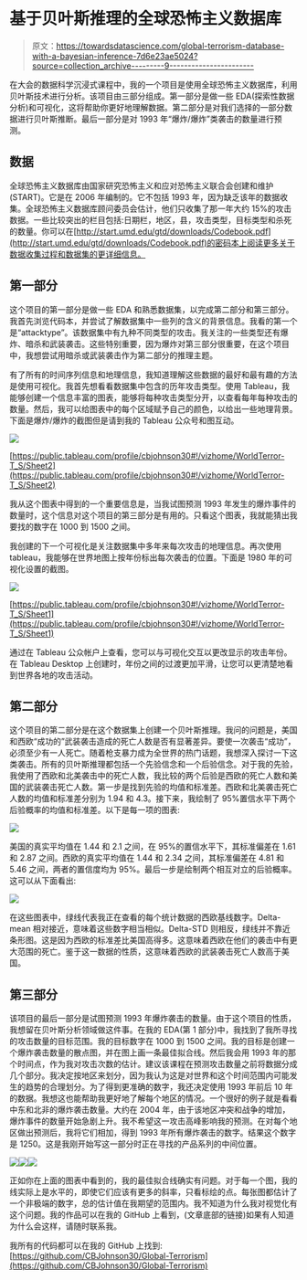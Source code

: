 # 基于贝叶斯推理的全球恐怖主义数据库

> 原文：<https://towardsdatascience.com/global-terrorism-database-with-a-bayesian-inference-7d6e23ae5024?source=collection_archive---------9----------------------->

在大会的数据科学沉浸式课程中，我的一个项目是使用全球恐怖主义数据库，利用贝叶斯技术进行分析。该项目由三部分组成。第一部分是做一些 EDA(探索性数据分析)和可视化，这将帮助你更好地理解数据。第二部分是对我们选择的一部分数据进行贝叶斯推断。最后一部分是对 1993 年“爆炸/爆炸”类袭击的数量进行预测。

## 数据

全球恐怖主义数据库由国家研究恐怖主义和应对恐怖主义联合会创建和维护
(START)。它是在 2006 年编制的。它不包括 1993 年，因为缺乏该年的数据收集。全球恐怖主义数据库顾问委员会估计，他们只收集了那一年大约 15%的攻击数据。一些比较突出的栏目包括:日期栏，地区，县，攻击类型，目标类型和杀死的数量。你可以在[http://start.umd.edu/gtd/downloads/Codebook.pdf](http://start.umd.edu/gtd/downloads/Codebook.pdf)的密码本上阅读更多关于数据收集过程和数据集的更详细信息。

## 第一部分

这个项目的第一部分是做一些 EDA 和熟悉数据集，以完成第二部分和第三部分。我首先浏览代码本，并尝试了解数据集中一些列的含义的背景信息。我看的第一个是“attacktype”。该数据集中有九种不同类型的攻击。我关注的一些类型还有爆炸、暗杀和武装袭击。这些特别重要，因为爆炸对第三部分很重要，在这个项目中，我想尝试用暗杀或武装袭击作为第二部分的推理主题。

有了所有的时间序列信息和地理信息，我知道理解这些数据的最好和最有趣的方法是使用可视化。我首先想看看数据集中包含的历年攻击类型。使用 Tableau，我能够创建一个信息丰富的图表，能够将每种攻击类型分开，以查看每年每种攻击的数量。然后，我可以给图表中的每个区域赋予自己的颜色，以给出一些地理背景。下面是爆炸/爆炸的截图但是请到我的 Tableau 公众号和图互动。

![](img/fa1b929b8b4c1580306d14f649298d6a.png)

[https://public.tableau.com/profile/cbjohnson30#!/vizhome/WorldTerror-T_S/Sheet2](https://public.tableau.com/profile/cbjohnson30#!/vizhome/WorldTerror-T_S/Sheet2)

我从这个图表中得到的一个重要信息是，当我试图预测 1993 年发生的爆炸事件的数量时，这个信息对这个项目的第三部分是有用的。只看这个图表，我就能猜出我要找的数字在 1000 到 1500 之间。

我创建的下一个可视化是关注数据集中多年来每次攻击的地理信息。再次使用 tableau，我能够在世界地图上按年份标出每次袭击的位置。下面是 1980 年的可视化设置的截图。

![](img/a93ff0ed4e924b7c12cfda1c3343a7d4.png)

[https://public.tableau.com/profile/cbjohnson30#!/vizhome/WorldTerror-T_S/Sheet1](https://public.tableau.com/profile/cbjohnson30#!/vizhome/WorldTerror-T_S/Sheet1)

通过在 Tableau 公众帐户上查看，您可以与可视化交互以更改显示的攻击年份。在 Tableau Desktop 上创建时，年份之间的过渡更加平滑，让您可以更清楚地看到世界各地的攻击活动。

## 第二部分

这个项目的第二部分是在这个数据集上创建一个贝叶斯推理。我问的问题是，美国和西欧“成功的”武装袭击造成的死亡人数是否有显著差异。要使一次袭击“成功”，必须至少有一人死亡。随着枪支暴力成为全世界的热门话题，我想深入探讨一下这类袭击。所有的贝叶斯推理都包括一个先验信念和一个后验信念。对于我的先验，我使用了西欧和北美袭击中的死亡人数，我比较的两个后验是西欧的死亡人数和美国的武装袭击死亡人数。第一步是找到先验的均值和标准差。西欧和北美袭击死亡人数的均值和标准差分别为 1.94 和 4.3。接下来，我绘制了 95%置信水平下两个后验概率的均值和标准差。以下是每一项的图表:

![](img/909d301d095bd30df1578dfee1b7b28e.png)

美国的真实平均值在 1.44 和 2.1 之间，在 95%的置信水平下，其标准偏差在 1.61 和 2.87 之间。西欧的真实平均值在 1.44 和 2.34 之间，其标准偏差在 4.81 和 5.46 之间，两者的置信度均为 95%。最后一步是绘制两个相互对立的后验概率。这可以从下面看出:

![](img/3718dc8128c84b2a21f06f3241193447.png)

在这些图表中，绿线代表我正在查看的每个统计数据的西欧基线数字。Delta-mean 相对接近，意味着这些数字相当相似。Delta-STD 则相反，绿线并不靠近条形图。这是因为西欧的标准差比美国高得多。这意味着西欧在他们的袭击中有更大范围的死亡。鉴于这一数据的性质，这意味着西欧的武装袭击死亡人数高于美国。

## 第三部分

该项目的最后一部分是试图预测 1993 年爆炸袭击的数量。由于这个项目的性质，我想留在贝叶斯分析领域做这件事。在我的 EDA(第 1 部分)中，我找到了我所寻找的攻击数量的目标范围。我的目标数字在 1000 到 1500 之间。我的目标是创建一个爆炸袭击数量的散点图，并在图上画一条最佳拟合线。然后我会用 1993 年的那个时间点，作为我对攻击次数的估计。建议该课程在预测攻击数量之前将数据分成几个部分。我决定按地区来划分，因为我认为这是对世界和这个时间范围内可能发生的趋势的合理划分。为了得到更准确的数字，我还决定使用 1993 年前后 10 年的数据。我想这也能帮助我更好地了解每个地区的情况。一个很好的例子就是看看中东和北非的爆炸袭击数量。大约在 2004 年，由于该地区冲突和战争的增加，爆炸事件的数量开始急剧上升。我不希望这一攻击高峰影响我的预测。在对每个地区做出预测后，我将它们相加，得到 1993 年所有爆炸袭击的数字。结果这个数字是 1250。这是我刚开始写这一部分时正在寻找的产品系列的中间位置。

![](img/b7ec9427ad65da923153e0e96d71ce90.png)![](img/66fa846e53816829bfe8d0654671ff5c.png)![](img/fd1229193e8074d60be2188ad63dfc94.png)

正如你在上面的图表中看到的，我的最佳拟合线确实有问题。对于每一个图，我的线实际上是水平的，即使它们应该有更多的斜率，只看标绘的点。每张图都估计了一个非极端的数字，总的估计值在我期望的范围内。我不知道为什么我对视觉化有这个问题。我的作品可以在我的 GitHub 上看到，(文章底部的链接)如果有人知道为什么会这样，请随时联系我。

我所有的代码都可以在我的 GitHub 上找到:[https://github.com/CBJohnson30/Global-Terrorism](https://github.com/CBJohnson30/Global-Terrorism)
